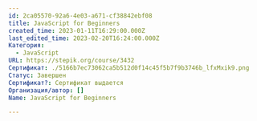 ```yaml
---
id: 2ca05570-92a6-4e03-a671-cf38842ebf08
title: JavaScript for Beginners
created_time: 2023-01-11T16:29:00.000Z
last_edited_time: 2023-02-20T16:24:00.000Z
Категория:
  - JavaScript
URL: https://stepik.org/course/3432
Сертификат: ./5166b7ec73062ca5b512d0f14c45f5b7f9b3746b_lfxMxik9.png
Статус: Завершен
Сертификат?: Сертификат выдается
Организация/автор: []
Name: JavaScript for Beginners

---
```

